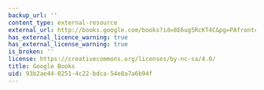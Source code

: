 ```yaml
---
backup_url: ''
content_type: external-resource
external_url: http://books.google.com/books?id=8E6ug5RcKT4C&pg=PAfrontcover
has_external_licence_warning: true
has_external_license_warning: true
is_broken: ''
license: https://creativecommons.org/licenses/by-nc-sa/4.0/
title: Google Books
uid: 93b2ae44-0251-4c22-bdca-54e8a7a6b94f
---
```

